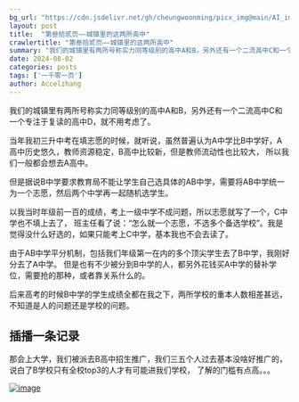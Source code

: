 ```yaml
---
bg_url: "https://cdn.jsdelivr.net/gh/cheungwoonming/picx_img@main/AI_img/AI-image-040.jpg"
layout: post
title:  "第叁拾贰页——城镇里的这两所高中"
crawlertitle: "第叁拾贰页——城镇里的这两所高中"
summary: "我们的城镇里有两所号称实力同等级别的高中A和B，另外还有一个二流高中C和一个专注于复读的高中D..."
date: 2024-08-02
categories: posts
tags: ['一千零一页']
author: Accelzhang
---
```


我们的城镇里有两所号称实力同等级别的高中A和B，另外还有一个二流高中C和一个专注于复读的高中D，就不用考虑了。

当年我初三升中考在填志愿的时候，就听说，虽然普遍认为A中学比B中学好，A高中历史悠久，教师资源稳定，B高中比较新，但是教师流动性也比较大，
所以我们一般都会想去A高中。

但是据说B中学要求教育局不能让学生自己选具体的AB中学，需要将AB中学统一为一个志愿，然后两个中学再一起随机选学生。

以我当时年级前一百的成绩，考上一级中学不成问题，所以志愿就写了一个，C中学也不填上去了，
班主任看了说：“怎么就一个志愿，不选多个备选学校”。我是觉得没什么好选的，如果只能考上C中学，基本我也不会去读了。

由于AB中学平分机制，包括我们年级第一在内的多个顶尖学生去了B中学，我刚好分去了A中学。
但是也有不少被分到B中学的人，都另外花钱买A中学的替补学位，需要抢的那种，或者靠关系什么的。

后来高考的时候B中学的学生成绩全都在我之下，两所学校的重本人数相差甚远，不知道是人的问题还是学校的问题。

## 插播一条记录
那会上大学，我们被派去B高中招生推广，我们三五个人过去基本没啥好推广的，说白了B学校只有全校top3的人才有可能进我们学校，
了解的门槛有点高。。。

[![image](https://cdn.jsdelivr.net/gh/cheungwoonming/picx_img@main/AI_img/AI-image-040.jpg)](https://cdn.jsdelivr.net/gh/cheungwoonming/picx_img@main/AI_img/AI-image-040.jpg)
